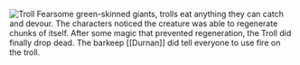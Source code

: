 ![Troll](https://www.dndbeyond.com/avatars/thumbnails/30836/144/1000/1000/638063929586218907.png)
Fearsome green-skinned giants, trolls eat anything they can catch and devour. The characters noticed the creature was able to regenerate chunks of itself. After some magic that prevented regeneration, the Troll did finally drop dead. The barkeep [[Durnan]] did tell everyone to use fire on the troll.